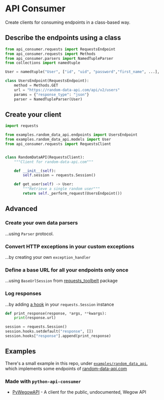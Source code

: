 # API Consumer

Create clients for consuming endpoints in a class-based way.


## Describe the endpoints using a class
```python
from api_consumer.requests import RequestsEndpoint
from api_consumer.requests import Methods
from api_consumer.parsers import NamedTupleParser
from collections import namedtuple

User = namedtuple("User", ["id", "uid", "password","first_name", ...], rename=True)

class UsersEndpoint(RequestsEndpoint):
    method = Methods.GET
    url = "https://random-data-api.com/api/v2/users"
    params = {"response_type": "json"}
    parser = NamedTupleParser(User)
```

## Create your client
```python
import requests

from examples.random_data_api.endpoints import UsersEndpoint
from examples.random_data_api.models import User
from api_consumer.requests import RequestsClient


class RandomDataAPI(RequestsClient):
    """Client for random-data-api.com"""

    def __init__(self):
        self.session = requests.Session()

    def get_user(self) -> User:
        """Retrieve a single random user"""
        return self._perform_request(UsersEndpoint())
```

## Advanced
### Create your own data parsers
...using `Parser` protocol.

### Convert HTTP exceptions in your custom exceptions
...by creating your own `exception_handler`

### Define a base URL for all your endpoints only once
...using `BaseUrlSession` from [requests_toolbelt](https://toolbelt.readthedocs.io/) package

### Log responses
...by adding [a hook](https://requests.readthedocs.io/en/latest/user/advanced/#event-hooks) in your `requests.Session` instance

```python
def print_response(response, *args, **kwargs):
    print(response.url)

session = requests.Session()
session.hooks.setdefault("response", [])
session.hooks["response"].append(print_response)
```


## Examples
There's a small example in this repo, under [`examples/random_data_api`](https://github.com/EnriqueSoria/python-api-consumer/tree/master/examples/random_data_api), which implements some endpoints of [random-data-api.com](https://random-data-api.com/)

### Made with `python-api-consumer`
 - [PyWegowAPI](https://github.com/EnriqueSoria/PyWegowAPI) -  A client for the public, undocumented, Wegow API 
